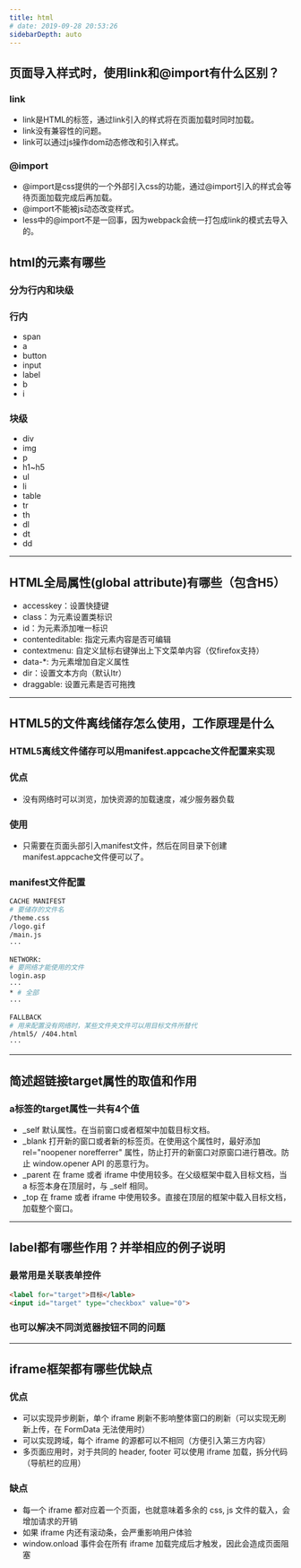 ```yaml
---
title: html
# date: 2019-09-28 20:53:26
sidebarDepth: auto
---
```


## 页面导入样式时，使用link和@import有什么区别？

### link
- link是HTML的标签，通过link引入的样式将在页面加载时同时加载。
- link没有兼容性的问题。
- link可以通过js操作dom动态修改和引入样式。

### @import
- @import是css提供的一个外部引入css的功能，通过@import引入的样式会等待页面加载完成后再加载。
- @import不能被js动态改变样式。
- less中的@import不是一回事，因为webpack会统一打包成link的模式去导入的。

## html的元素有哪些

### 分为行内和块级

### 行内

- span
- a
- button
- input
- label
- b
- i

### 块级

- div
- img
- p
- h1~h5
- ul
- li
- table
- tr
- th
- dl
- dt
- dd
<hr>

## HTML全局属性(global attribute)有哪些（包含H5）

- accesskey：设置快捷键
- class：为元素设置类标识
- id：为元素添加唯一标识
- contenteditable: 指定元素内容是否可编辑
- contextmenu: 自定义鼠标右键弹出上下文菜单内容（仅firefox支持）
- data-*: 为元素增加自定义属性
- dir：设置文本方向（默认ltr）
- draggable: 设置元素是否可拖拽
<hr>

## HTML5的文件离线储存怎么使用，工作原理是什么

### HTML5离线文件储存可以用manifest.appcache文件配置来实现

### 优点

- 没有网络时可以浏览，加快资源的加载速度，减少服务器负载

### 使用

- 只需要在页面头部引入manifest文件，然后在同目录下创建manifest.appcache文件便可以了。

### manifest文件配置

```bash
CACHE MANIFEST
# 要储存的文件名
/theme.css
/logo.gif
/main.js
···

NETWORK:
# 要网络才能使用的文件
login.asp
···
* # 全部
···

FALLBACK
# 用来配置没有网络时，某些文件夹文件可以用目标文件所替代
/html5/ /404.html
···
```
<hr>

## 简述超链接target属性的取值和作用

### a标签的target属性一共有4个值
- _self 默认属性。在当前窗口或者框架中加载目标文档。
- _blank 打开新的窗口或者新的标签页。在使用这个属性时，最好添加 rel="noopener norefferrer" 属性，防止打开的新窗口对原窗口进行篡改。防止 window.opener API 的恶意行为。
- _parent 在 frame 或者 iframe 中使用较多。在父级框架中载入目标文档，当 a 标签本身在顶层时，与 _self 相同。
- _top 在 frame 或者 iframe 中使用较多。直接在顶层的框架中载入目标文档，加载整个窗口。
<hr>

## label都有哪些作用？并举相应的例子说明
### 最常用是关联表单控件
```html
<label for="target">目标</lable>
<input id="target" type="checkbox" value="0">
```
### 也可以解决不同浏览器按钮不同的问题
<hr>

## iframe框架都有哪些优缺点

### 优点
- 可以实现异步刷新，单个 iframe 刷新不影响整体窗口的刷新（可以实现无刷新上传，在 FormData 无法使用时）
- 可以实现跨域，每个 iframe 的源都可以不相同（方便引入第三方内容）
- 多页面应用时，对于共同的 header, footer 可以使用 iframe 加载，拆分代码（导航栏的应用）
### 缺点
- 每一个 iframe 都对应着一个页面，也就意味着多余的 css, js 文件的载入，会增加请求的开销
- 如果 iframe 内还有滚动条，会严重影响用户体验
- window.onload 事件会在所有 iframe 加载完成后才触发，因此会造成页面阻塞